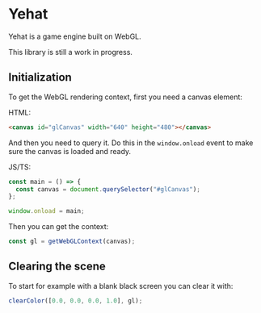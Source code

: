 # Yehat

Yehat is a game engine built on WebGL.

This library is still a work in progress.

## Initialization

To get the WebGL rendering context, first you need a canvas element:

HTML:

```html
<canvas id="glCanvas" width="640" height="480"></canvas>
```

And then you need to query it. Do this in the `window.onload` event to make sure
the canvas is loaded and ready.

JS/TS:

```ts
const main = () => {
  const canvas = document.querySelector("#glCanvas");
};

window.onload = main;
```

Then you can get the context:

```ts
const gl = getWebGLContext(canvas);
```

## Clearing the scene

To start for example with a blank black screen you can clear it with:

```ts
clearColor([0.0, 0.0, 0.0, 1.0], gl);
```
